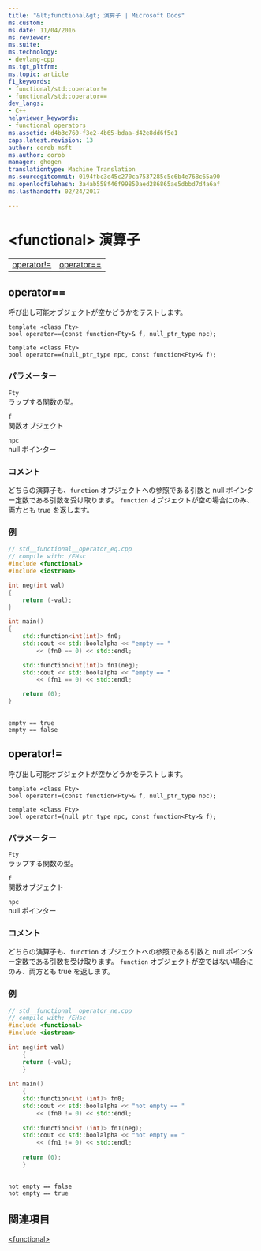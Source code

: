 ```yaml
---
title: "&lt;functional&gt; 演算子 | Microsoft Docs"
ms.custom: 
ms.date: 11/04/2016
ms.reviewer: 
ms.suite: 
ms.technology:
- devlang-cpp
ms.tgt_pltfrm: 
ms.topic: article
f1_keywords:
- functional/std::operator!=
- functional/std::operator==
dev_langs:
- C++
helpviewer_keywords:
- functional operators
ms.assetid: d4b3c760-f3e2-4b65-bdaa-d42e8dd6f5e1
caps.latest.revision: 13
author: corob-msft
ms.author: corob
manager: ghogen
translationtype: Machine Translation
ms.sourcegitcommit: 0194fbc3e45c270ca7537285c5c6b4e768c65a90
ms.openlocfilehash: 3a4ab558f46f99850aed286865ae5dbbd7d4a6af
ms.lasthandoff: 02/24/2017

---
```

# <a name="ltfunctionalgt-operators"></a>&lt;functional&gt; 演算子
|||  
|-|-|  
|[operator!=](#operator_neq)|[operator==](#operator_eq_eq)|  
  
##  <a name="operator_eq_eq"></a>  operator==  
 呼び出し可能オブジェクトが空かどうかをテストします。  
  
```  
template <class Fty>  
bool operator==(const function<Fty>& f, null_ptr_type npc);

template <class Fty>  
bool operator==(null_ptr_type npc, const function<Fty>& f);
```  
  
### <a name="parameters"></a>パラメーター  
 `Fty`  
 ラップする関数の型。  
  
 `f`  
 関数オブジェクト  
  
 `npc`  
 null ポインター  
  
### <a name="remarks"></a>コメント  
 どちらの演算子も、`function` オブジェクトへの参照である引数と null ポインター定数である引数を受け取ります。 `function` オブジェクトが空の場合にのみ、両方とも true を返します。  
  
### <a name="example"></a>例  
  
```cpp  
// std__functional__operator_eq.cpp
// compile with: /EHsc   
#include <functional>   
#include <iostream>   

int neg(int val)
{
    return (-val);
}

int main()
{
    std::function<int(int)> fn0;
    std::cout << std::boolalpha << "empty == "
        << (fn0 == 0) << std::endl;

    std::function<int(int)> fn1(neg);
    std::cout << std::boolalpha << "empty == "
        << (fn1 == 0) << std::endl;

    return (0);
}
  
```  
  
```Output  
empty == true  
empty == false  
```  
  
##  <a name="operator_neq"></a>  operator!=  
 呼び出し可能オブジェクトが空かどうかをテストします。  
  
```  
template <class Fty>  
bool operator!=(const function<Fty>& f, null_ptr_type npc);

template <class Fty>  
bool operator!=(null_ptr_type npc, const function<Fty>& f);
```  
  
### <a name="parameters"></a>パラメーター  
 `Fty`  
 ラップする関数の型。  
  
 `f`  
 関数オブジェクト  
  
 `npc`  
 null ポインター  
  
### <a name="remarks"></a>コメント  
 どちらの演算子も、`function` オブジェクトへの参照である引数と null ポインター定数である引数を受け取ります。 `function` オブジェクトが空ではない場合にのみ、両方とも true を返します。  
  
### <a name="example"></a>例  
  
```cpp  
// std__functional__operator_ne.cpp   
// compile with: /EHsc   
#include <functional>   
#include <iostream>   
  
int neg(int val)   
    {   
    return (-val);   
    }   
  
int main()   
    {   
    std::function<int (int)> fn0;   
    std::cout << std::boolalpha << "not empty == "   
        << (fn0 != 0) << std::endl;   
  
    std::function<int (int)> fn1(neg);   
    std::cout << std::boolalpha << "not empty == "   
        << (fn1 != 0) << std::endl;   
  
    return (0);   
    }  
  
```  
  
```Output  
not empty == false  
not empty == true  
```  
  
## <a name="see-also"></a>関連項目  
 [\<functional>](../standard-library/functional.md)


